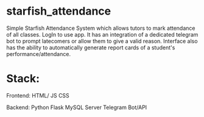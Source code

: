 # starfish_attendance
Simple Starfish Attendance System which allows tutors to mark attendance of all classes. LogIn to use app. It has an integration of a dedicated telegram bot to prompt latecomers or allow them to give a valid reason. Interface also has the ability to automatically generate report cards of a student's performance/attendance.

# Stack:

Frontend:
HTML/ JS 
CSS 

Backend:
Python Flask
MySQL Server
Telegram Bot/API
